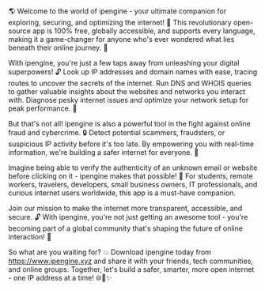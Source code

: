🌎️ Welcome to the world of ipengine - your ultimate companion for exploring, securing, and optimizing the internet! 📱️ This revolutionary open-source app is 100% free, globally accessible, and supports every language, making it a game-changer for anyone who's ever wondered what lies beneath their online journey. 🤔

With ipengine, you're just a few taps away from unleashing your digital superpowers! 🔓 Look up IP addresses and domain names with ease, tracing routes to uncover the secrets of the internet. Run DNS and WHOIS queries to gather valuable insights about the websites and networks you interact with. Diagnose pesky internet issues and optimize your network setup for peak performance. 🚀

But that's not all! ipengine is also a powerful tool in the fight against online fraud and cybercrime. 🔒 Detect potential scammers, fraudsters, or suspicious IP activity before it's too late. By empowering you with real-time information, we're building a safer internet for everyone. 💪

Imagine being able to verify the authenticity of an unknown email or website before clicking on it - ipengine makes that possible! 📨️ For students, remote workers, travelers, developers, small business owners, IT professionals, and curious internet users worldwide, this app is a must-have companion.

Join our mission to make the internet more transparent, accessible, and secure. 🔓 With ipengine, you're not just getting an awesome tool - you're becoming part of a global community that's shaping the future of online interaction! 👥

So what are you waiting for? 💥 Download ipengine today from https://www.ipengine.xyz and share it with your friends, tech communities, and online groups. Together, let's build a safer, smarter, more open internet - one IP address at a time! 🌐🚀✨